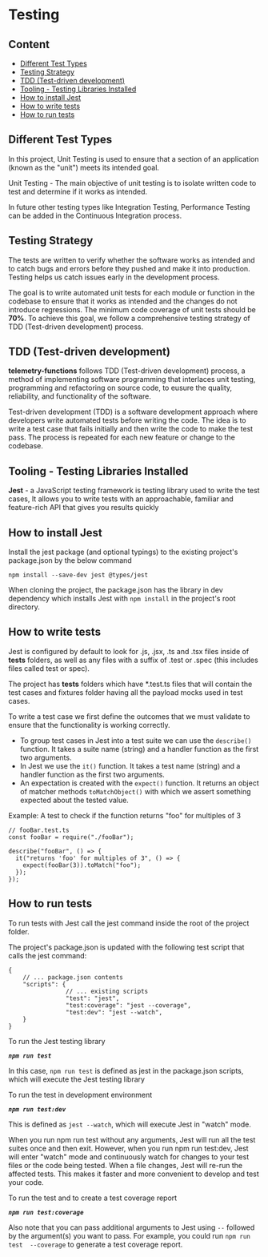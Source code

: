 # Testing

## Content
- [Different Test Types](#different-test-types)
- [Testing Strategy](#testing-strategy)
- [TDD (Test-driven development)](#tdd-test-driven-development)
- [Tooling - Testing Libraries Installed](#tooling---testing-libraries-installed)
- [How to install Jest](#how-to-install-jest)
- [How to write tests](#how-to-write-tests)
- [How to run tests](#how-to-run-tests)

## Different Test Types
In this project, Unit Testing is used to ensure that a section of an application (known as the "unit") meets its intended goal.

Unit Testing - The main objective of unit testing is to isolate written code to test and determine if it works as intended. 

In future other testing types like Integration Testing, Performance Testing can be added in the Continuous Integration process.

## Testing Strategy 
The tests are written to verify whether the software works as intended and to catch bugs and errors before they pushed and make it into production. Testing helps us catch issues early in the development process.

The goal is to write automated unit tests for each module or function in the codebase to ensure that it works as intended and the changes do not introduce regressions. The minimum code coverage of unit tests should be **70%**. To achieve this goal, we follow a comprehensive testing strategy of TDD (Test-driven development) process.

## TDD (Test-driven development)
**telemetry-functions** follows TDD (Test-driven development) process, a method of implementing software programming that interlaces unit testing, programming and refactoring on source code, to eusure the quality, reliability, and functionality of the software.

Test-driven development (TDD) is a software development approach where developers write automated tests before writing the code. The idea is to write a test case that fails initially and then write the code to make the test pass. The process is repeated for each new feature or change to the codebase.

## Tooling - Testing Libraries Installed
**Jest** - a JavaScript testing framework is testing library used to write the test cases,  It allows you to write tests with an approachable, familiar and feature-rich API that gives you results quickly

## How to install Jest
Install the jest package (and optional typings) to the existing project's package.json by the below command

`npm install --save-dev jest @types/jest`

When cloning the project, the package.json has the library in dev dependency which installs Jest with `npm install` in the project's root directory.

## How to write tests

Jest is configured by default to look for .js, .jsx, .ts and .tsx files inside of __tests__ folders, as well as any files with a suffix of .test or .spec (this includes files called test or spec).

The project has  __tests__ folders which have *.test.ts files that will contain the test cases and fixtures folder having all the payload mocks used in test cases.

To write a test case we first define the outcomes that we must validate to ensure that the functionality is working correctly.

- To group test cases in Jest into a test suite we can use the `describe()` function. It takes a suite name (string) and a handler function as the first two arguments.
 - In Jest we use the `it()` function. It takes a test name (string) and a handler function as the first two arguments.
 - An expectation is created with the `expect()` function. It returns an object of matcher methods `toMatchObject()` with which we assert something expected about the tested value.

Example: A test to check if the function returns "foo" for multiples of 3
```
// fooBar.test.ts
const fooBar = require("./fooBar");

describe("fooBar", () => {
  it("returns 'foo' for multiples of 3", () => {
    expect(fooBar(3)).toMatch("foo");
  });
});
```

## How to run tests
To run tests with Jest call the jest command inside the root of the project folder.

The project's package.json is updated with the  following test script that calls the jest command:
```
{
    // ... package.json contents
    "scripts": {
                // ... existing scripts
                "test": "jest",
                "test:coverage": "jest --coverage",
                "test:dev": "jest --watch",
    }
}
```

To run the Jest testing library

**_`npm run test`_**

In this case, `npm run test` is defined as jest in the package.json scripts, which will execute the Jest testing library

To run the test in development environment

**_`npm run test:dev`_**

This is defined as `jest --watch`, which will execute Jest in "watch" mode.

When you run npm run test without any arguments, Jest will run all the test suites once and then exit. However, when you run npm run test:dev, Jest will enter "watch" mode and continuously watch for changes to your test files or the code being tested. When a file changes, Jest will re-run the affected tests. This makes it faster and more convenient to develop and test your code.

To run the test and to create a test coverage report

**_`npm run test:coverage`_**

Also note that you can pass additional arguments to Jest using `--` followed by the argument(s) you want to pass. For example, you could run `npm run test  --coverage` to generate a test coverage report.